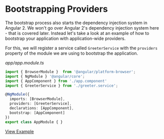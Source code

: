 # Bootstrapping Providers

The bootstrap process also starts the dependency injection system in Angular 2.
We won't go over Angular 2's dependency injection system here - that is covered later.
Instead let's take a look at an example of how to bootstrap your application with application-wide providers.

For this, we will register a service called `GreeterService` with the `providers` property of the module we are using to bootstrap the application.

_*app/app.module.ts*_
```typescript
import { BrowserModule }  from '@angular/platform-browser';
import { NgModule } '@angular/core';
import { AppComponent } from './app.component'
import { GreeterService } from './greeter.service';

@NgModule({
  imports: [BrowserModule],
  providers: [GreeterService],
  declarations: [AppComponent],
  bootstrap: [AppComponent]
})
export class AppModule { }
```
[View Example](https://plnkr.co/edit/bcpliM?p=preview)
